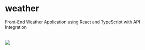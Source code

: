 # weather
Front-End Weather Application using React and TypeScript with API Integration
</br>
</br>
</br>
<img src="https://github.com/faelreis/weather/assets/87779561/870ea067-140b-4f2c-966b-ce07564dd4e8">
